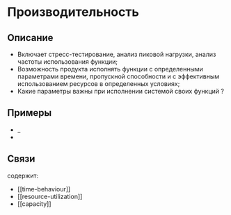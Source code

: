 
# Производительность
## Описание
- Включает стресс-тестирование, анализ пиковой нагрузки, анализ частоты использования функции;
- Возможность продукта исполнять функции с определенными параметрами времени, пропускной способности и с эффективным использованием ресурсов в определенных условиях;
- Какие параметры важны при исполнении системой своих функций ?
## Примеры
- _
- 
## Связи
содержит:
- [[time-behaviour]]
- [[resource-utilization]]
- [[capacity]]